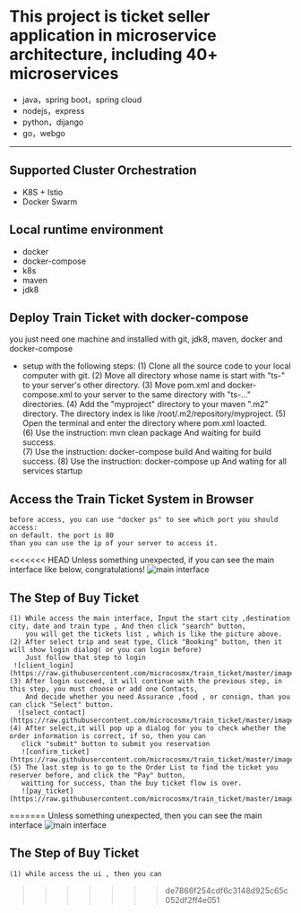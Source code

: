 This project is ticket seller application in microservice architecture, including 40+ microservices
=========================

- java，spring boot，spring cloud
- nodejs，express
- python，dijango
- go，webgo

---
## Supported Cluster Orchestration
- K8S + Istio
- Docker Swarm

##  Local runtime environment
- docker
- docker-compose
- k8s
- maven
- jdk8

## Deploy Train Ticket with docker-compose

  you just need one machine and installed with  git, jdk8, maven, docker and docker-compose
- setup with the following steps:
    (1) Clone all the source code to your local computer with git.
    (2) Move all directory whose name is start with "ts-" to your server's  other directory. 
    (3) Move pom.xml and docker-compose.xml to your server to the same directory with "ts-..." directories.
    (4) Add the "myproject" directory to your maven ".m2" directory.  The directory index is like  /root/.m2/repository/myproject.
    (5) Open the terminal and enter the directory where pom.xml loacted.   
    (6) Use the instruction: mvn clean package  And waiting for build success.   
    (7) Use the instruction: docker-compose build  And waiting for build success.
    (8) Use the instruction: docker-compose up   And wating for all services startup
     
## Access the Train Ticket System in Browser 
    before access, you can use "docker ps" to see which port you should access:
    on default. the port is 80
    than you can use the ip of your server to access it.
<<<<<<< HEAD
    Unless something unexpected, if you can see the main interface like below, congratulations!
    ![main interface](https://raw.githubusercontent.com/microcosmx/train_ticket/master/image/main_interface.png)
    
##  The Step of Buy Ticket
    (1) While access the main interface, Input the start city ,destination city, date and train type , And then click "search" button,
        you will get the tickets list , which is like the picture above.
    (2) After select trip and seat type, Click "Booking" button, then it will show login dialog( or you can login before)
        Just follow that step to login
     ![client_login](https://raw.githubusercontent.com/microcosmx/train_ticket/master/image/login.png)
    (3) After login succeed, it will continue with the previous step, in this step, you must choose or add one Contacts,
        And decide whether you need Assurance ,food , or consign, than you can click "Select" button.  
      ![select_contact](https://raw.githubusercontent.com/microcosmx/train_ticket/master/image/select_contace.png)
    (4) After select,it will pop up a dialog for you to check whether the order information is correct, if so, then you can 
       click "submit" button to submit you reservation  
       ![confirm_ticket](https://raw.githubusercontent.com/microcosmx/train_ticket/master/image/confirm_ticket.png)
    (5) The last step is to go to the Order List to find the ticket you reserver before, and click the "Pay" button,
       waitting for success, than the buy ticket flow is over.
       ![pay_ticket](https://raw.githubusercontent.com/microcosmx/train_ticket/master/image/pay_ticket.png)
=======
    Unless something unexpected, then you can see the main interface
   ![main interface](https://raw.githubusercontent.com/microcosmx/train_ticket/master/image/main_interface.png)
    
##  The Step of Buy Ticket
    (1) while access the ui , then you can    
     
    
>>>>>>> de7866f254cdf6c3148d925c65c052df2ff4e051
